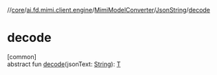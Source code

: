 //[core](../../../../index.md)/[ai.fd.mimi.client.engine](../../index.md)/[MimiModelConverter](../index.md)/[JsonString](index.md)/[decode](decode.md)

# decode

[common]\
abstract fun [decode](decode.md)(jsonText: [String](https://kotlinlang.org/api/core/kotlin-stdlib/kotlin/-string/index.html)): [T](index.md)
